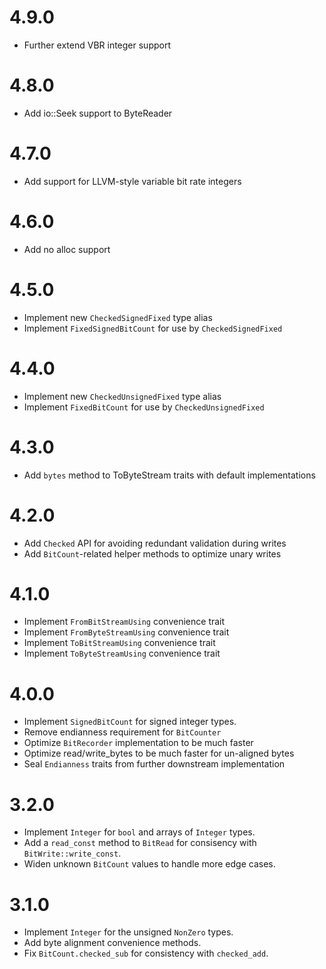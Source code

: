 # 4.9.0

- Further extend VBR integer support

# 4.8.0

- Add io::Seek support to ByteReader

# 4.7.0

- Add support for LLVM-style variable bit rate integers

# 4.6.0

- Add no alloc support

# 4.5.0

- Implement new `CheckedSignedFixed` type alias
- Implement `FixedSignedBitCount` for use by `CheckedSignedFixed`

# 4.4.0

- Implement new `CheckedUnsignedFixed` type alias
- Implement `FixedBitCount` for use by `CheckedUnsignedFixed`

# 4.3.0

- Add `bytes` method to ToByteStream traits with default implementations

# 4.2.0

- Add `Checked` API for avoiding redundant validation during writes
- Add `BitCount`-related helper methods to optimize unary writes

# 4.1.0

- Implement `FromBitStreamUsing` convenience trait
- Implement `FromByteStreamUsing` convenience trait
- Implement `ToBitStreamUsing` convenience trait
- Implement `ToByteStreamUsing` convenience trait

# 4.0.0

- Implement `SignedBitCount` for signed integer types.
- Remove endianness requirement for `BitCounter`
- Optimize `BitRecorder` implementation to be much faster
- Optimize read/write_bytes to be much faster for un-aligned bytes
- Seal `Endianness` traits from further downstream implementation

# 3.2.0

- Implement `Integer` for `bool` and arrays of `Integer` types.
- Add a `read_const` method to `BitRead` for consisency with `BitWrite::write_const`.
- Widen unknown `BitCount` values to handle more edge cases.

# 3.1.0

- Implement `Integer` for the unsigned `NonZero` types.
- Add byte alignment convenience methods.
- Fix `BitCount.checked_sub` for consistency with `checked_add`.

